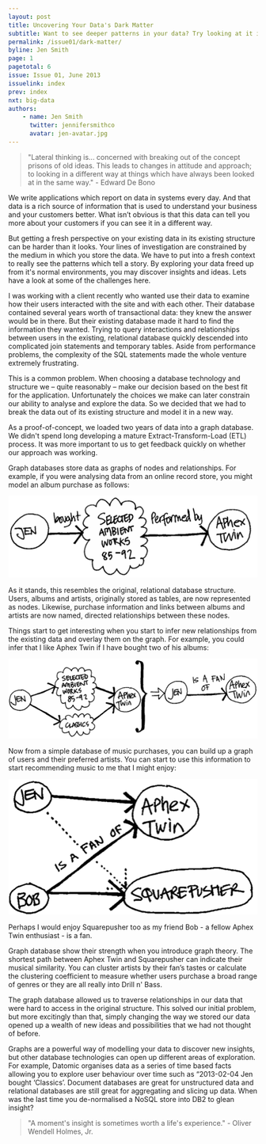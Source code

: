 ```yaml
---
layout: post
title: Uncovering Your Data's Dark Matter
subtitle: Want to see deeper patterns in your data? Try looking at it in a new way, says Jen Smith
permalink: /issue01/dark-matter/
byline: Jen Smith
page: 1
pagetotal: 6
issue: Issue 01, June 2013
issuelink: index
prev: index
nxt: big-data
authors:
    - name: Jen Smith
      twitter: jennifersmithco
      avatar: jen-avatar.jpg
---
```

> "Lateral thinking is... concerned with breaking out of the concept prisons of old ideas. This leads to changes in attitude and approach; to looking in a different way at things which have always been looked at in the same way." - Edward De Bono

We write applications which report on data in systems every day. And that data is a rich source of information that is used to understand your business and your customers better. What isn’t obvious is that this data can tell you more about your customers if you can see it in a different way.

But getting a fresh perspective on your existing data in its existing structure can be harder than it looks.  Your lines of investigation are constrained by the medium in which you store the data. We have to put into a fresh context to really see the patterns which tell a story. By exploring your data freed up from it's normal environments, you may discover insights and ideas. Lets have a look at some of the challenges here.

I was working with a client recently who wanted use their data to examine how their users interacted with the site and with each other. Their database contained several years worth of transactional data: they knew the answer would be in there. But their existing database made it hard to find the information they wanted. Trying to query interactions and relationships between users in the existing, relational database  quickly descended into complicated join statements and temporary tables. Aside from performance problems, the complexity of the SQL statements made the whole venture extremely frustrating.

This is a common problem. When choosing a database technology and structure we – quite reasonably – make our decision based on the best fit for the application. Unfortunately the choices we make can later constrain our ability to analyse and explore the data. So we decided that we had to break the data out of its existing structure and model it in a new way.

As a proof-of-concept, we loaded two years of data into a graph database. We didn't spend long developing a mature Extract-Transform-Load (ETL) process. It was more important to us to get feedback quickly on whether our approach was working.

Graph databases store data as graphs of nodes and relationships. For example, if you were analysing data from an online record store, you might model an album purchase as follows:

![A simple relationship](../images/dark-matter/1.png)

As it stands, this resembles the original, relational database structure. Users, albums and artists, originally stored as tables, are now represented as nodes. Likewise, purchase information and links between albums and artists are now named, directed relationships between these nodes.

Things start to get interesting when you start to infer new relationships from the existing data and overlay them on the graph. For example, you could infer that I like Aphex Twin if I have bought two of his albums:

![Inferred Relationship](../images/dark-matter/2.png)

Now from a simple database of music purchases, you can build up a graph of users and their preferred artists. You can start to use this information to start recommending music to me that I might enjoy:

![Recommending Music](../images/dark-matter/3.png)

Perhaps I would enjoy Squarepusher too as my friend Bob - a fellow Aphex Twin enthusiast - is a fan.

Graph database show their strength when you introduce graph theory. The shortest path between Aphex Twin and Squarepusher can indicate their musical similarity. You can cluster artists by their fan’s tastes or calculate the clustering coefficient to measure whether users purchase a broad range of genres or they are all really into Drill n' Bass.

The graph database allowed us to traverse relationships in our data that were hard to access in the original structure. This solved our initial problem, but more excitingly than that, simply changing the way we stored our data opened up a wealth of new ideas and possibilities that we had not thought of before.

Graphs are a powerful way of modelling your data to discover new insights, but other database technologies can open up different areas of exploration. For example, Datomic organises data as a series of time based facts allowing you to explore user behaviour over time such as “2013-02-04 Jen bought ‘Classics’. Document databases are great for unstructured data and relational databases are still great for aggregating and slicing up data. When was the last time you de-normalised a NoSQL store into DB2 to glean insight?

> "A moment's insight is sometimes worth a life's experience." - Oliver Wendell Holmes, Jr.

